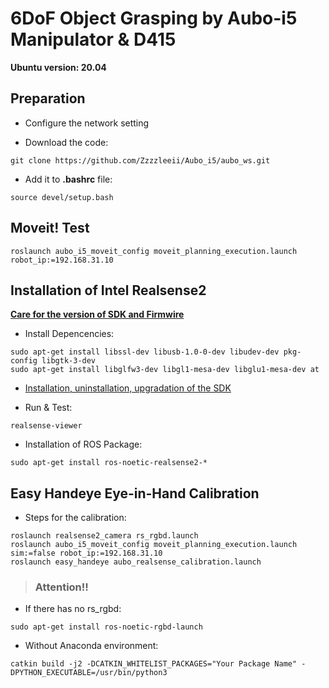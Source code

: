   # 6DoF Object Grasping by Aubo-i5 Manipulator & D415
  
**Ubuntu version: 20.04**

## Preparation
- Configure the network setting

- Download the code:
```
git clone https://github.com/Zzzzleeii/Aubo_i5/aubo_ws.git
```

- Add it to **.bashrc** file:
```
source devel/setup.bash
```

## Moveit! Test

```
roslaunch aubo_i5_moveit_config moveit_planning_execution.launch robot_ip:=192.168.31.10
```

## Installation of Intel Realsense2

[**Care for the version of SDK and Firmwire**](https://dev.intelrealsense.com/docs/firmware-releases-d400)

- Install Depencencies:
```
sudo apt-get install libssl-dev libusb-1.0-0-dev libudev-dev pkg-config libgtk-3-dev
sudo apt-get install libglfw3-dev libgl1-mesa-dev libglu1-mesa-dev at
```

- [Installation, uninstallation, upgradation of the SDK](https://github.com/IntelRealSense/librealsense/blob/master/doc/distribution_linux.md#uninstalling-the-packages) 

- Run & Test:
```
realsense-viewer
```

- Installation of ROS Package:
```
sudo apt-get install ros-noetic-realsense2-*
```

## Easy Handeye Eye-in-Hand Calibration

- Steps for the calibration:
```
roslaunch realsense2_camera rs_rgbd.launch
roslaunch aubo_i5_moveit_config moveit_planning_execution.launch sim:=false robot_ip:=192.168.31.10
roslaunch easy_handeye aubo_realsense_calibration.launch
```

> ### Attention!!

- If there has no rs_rgbd:
```
sudo apt-get install ros-noetic-rgbd-launch
```

- Without Anaconda environment:
```
catkin build -j2 -DCATKIN_WHITELIST_PACKAGES="Your Package Name" -DPYTHON_EXECUTABLE=/usr/bin/python3
```
